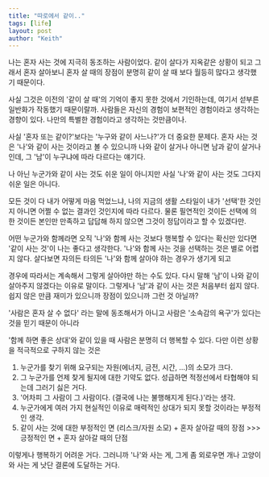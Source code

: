 ```yaml
---
title: "따로에서 같이.."
tags: [life]
layout: post
author: "Keith"
---
```


나는 혼자 사는 것에 지극히 동조하는 사람이었다. 같이 살다가 지옥같은 상황이 되고 그래서 혼자 살아보니 혼자 살 때의 장점이 분명히 같이 살 때 보다 월등히 많다고 생각했기 때문이다.

사실 그것은 이전의 '같이 살 때'의 기억이 좋지 못한 것에서 기인하는데, 여기서 섣부른 일반화가 작동했기 때문이랄까. 사람들은 자신의 경험이 보편적인 경험이라고 생각하는 경향이 있다. 나만의 특별한 경험이라고 생각하는 것만큼이나. 

사실 '혼자 또는 같이?'보다는 '누구와 같이 사느나?'가 더 중요한 문제다. 혼자 사는 것은 '나'와 같이 사는 것이라고 볼 수 있으니까 나와 같이 살거나 아니면 남과 같이 살거나 인데, 그 '남'이 누구냐에 따라 다르다는 얘기다.

나 아닌 누군가와 같이 사는 것도 쉬운 일이 아니지만 사실 '나'와 같이 사는 것도 그다지 쉬운 일은 아니다.

모든 것이 다 내가 어떻게 마음 먹었느냐, 나의 지금의 생활 스타일이 내가 '선택'한 것인지 아니면 어쩔 수 없는 결과인 것인지에 따라 다르다. 물론 필연적인 것이든 선택에 의한 것이든 본인만 만족하고 답답해 하지 않으면 그것이 정답이라고 할 수 있겠다만.

어떤 누군가와 함께라면 오직 '나'와 함께 사는 것보다 행복할 수 있다는 확신만 있다면 '같이 사는 것'이 나는 좋다고 생각한다. '나'와 함께 사는 것을 선택하는 것은 별로 어렵지 않다. 살다보면 자의든 타의든 '나'와 함께 살아야 하는 경우가 생기게 되고

경우에 따라서는 계속해서 그렇게 살아야만 하는 수도 있다. 다시 말해 '남'이 나와 같이 살아주지 않겠다는 이유로 말이다. 그렇게나 '남'과 같이 사는 것은 처음부터 쉽지 않다. 쉽지 않은 만큼 재미가 있으니까 장점이 있으니까 그런 것 아닐까?

'사람은 혼자 살 수 없다' 라는 말에 동조해서가 아니고 사람은 '소속감의 욕구'가 있다는 것을 믿기 때문이 아니라 

'함께 하면 좋은 상대'와 같이 있을 때 사람은 분명히 더 행복할 수 있다. 다만 이런 상황을 적극적으로 구하지 않는 것은

1. 누군가를 찾기 위해 요구되는 자원(에너지, 금전, 시간, ...)의 소모가 크다. 
1. 그 누군가를 언제 찾게 될지에 대한 기약도 없다. 성급하면 적정선에서 타협해야 되는데 그러기 싫은 거다.
1. '어차피 그 사람이 그 사람이다. (결국에 나는 불행해지게 된다.)'라는 생각.
1. 누군가에게 여러 가지 현실적인 이유로 매력적인 상대가 되지 못할 것이라는 부정적인 생각. 
1. 같이 사는 것에 대한 부정적인 면 (리스크/자원 소모) + 혼자 살아갈 때의 장점 >>> 긍정적인 면 + 혼자 살아갈 때의 단점

이렇게나 행복하기 어려운 거다. 그러니까 '나'와 사는 게, 그게 좀 외로우면 개나 고양이와 사는 게 낫단 결론에 도달하는 거다.